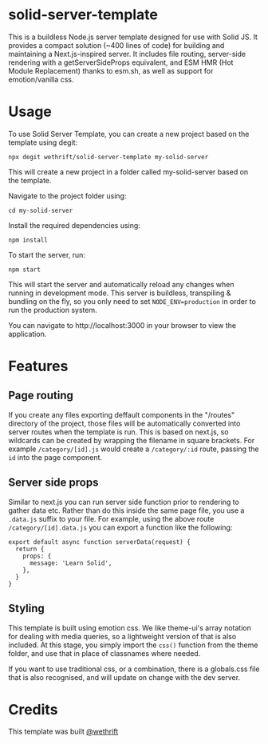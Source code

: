 # solid-server-template

This is a buildless Node.js server template designed for use with Solid JS. It provides a compact solution (~400 lines of code) for building and maintaining a Next.js-inspired server. It includes file routing, server-side rendering with a getServerSideProps equivalent, and ESM HMR (Hot Module Replacement) thanks to esm.sh, as well as support for emotion/vanilla css.

# Usage

To use Solid Server Template, you can create a new project based on the template using degit:

    npx degit wethrift/solid-server-template my-solid-server

This will create a new project in a folder called my-solid-server based on the template.

Navigate to the project folder using:

    cd my-solid-server

Install the required dependencies using:

    npm install

To start the server, run:

    npm start

This will start the server and automatically reload any changes when running in development mode. This server is buildless, transpiling & bundling on the fly, so you only need to set `NODE_ENV=production` in order to run the production system.

You can navigate to http://localhost:3000 in your browser to view the application.

# Features

## Page routing

If you create any files exporting deffault components in the "/routes" directory of the project, those files will be automatically converted into server routes when the template is run. This is based on next.js, so wildcards can be created by wrapping the filename in square brackets. For example `/category/[id].js` would create a `/category/:id` route, passing the `id` into the page component.

## Server side props

Similar to next.js you can run server side function prior to rendering to gather data etc. Rather than do this inside the same page file, you use a `.data.js` suffix to your file. For example, using the above route `/category/[id].data.js` you can export a function like the following:

    export default async function serverData(request) {
      return {
        props: {
          message: 'Learn Solid',
        },
      }
    }

## Styling

This template is built using emotion css. We like theme-ui's array notation for dealing with media queries, so a lightweight version of that is also included. At this stage, you simply import the `css()` function from the theme folder, and use that in place of classnames where needed.

If you want to use traditional css, or a combination, there is a globals.css file that is also recognised, and will update on change with the dev server.

# Credits

This template was built [@wethrift](https://www.wethrift.com)
